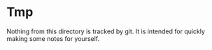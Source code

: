 # Tmp

Nothing from this directory is tracked by git. It is intended for quickly making some notes for yourself. 